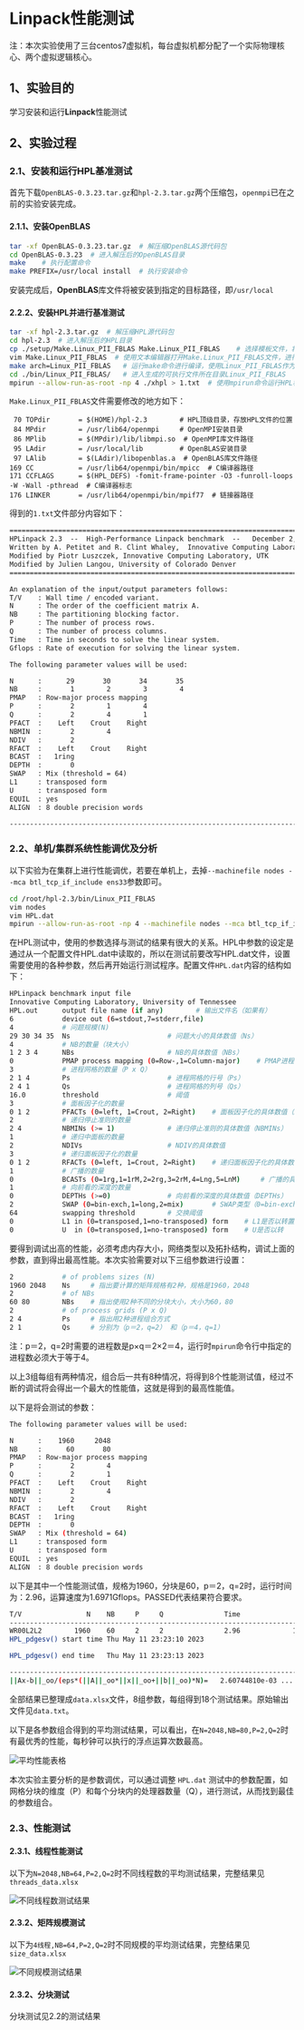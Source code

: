 # Linpack性能测试

注：本次实验使用了三台centos7虚拟机，每台虚拟机都分配了一个实际物理核心、两个虚拟逻辑核心。

## 1、实验目的

学习安装和运行**Linpack**性能测试

## 2、实验过程

### 2.1、安装和运行HPL基准测试

首先下载```OpenBLAS-0.3.23.tar.gz```和```hpl-2.3.tar.gz```两个压缩包，```openmpi```已在之前的实验安装完成。

#### 2.1.1、安装**OpenBLAS**

```bash
tar -xf OpenBLAS-0.3.23.tar.gz  # 解压缩OpenBLAS源代码包
cd OpenBLAS-0.3.23  # 进入解压后的OpenBLAS目录
make    # 执行配置命令
make PREFIX=/usr/local install  # 执行安装命令
```

安装完成后，**OpenBLAS**库文件将被安装到指定的目标路径，即```/usr/local```

#### 2.2.2、安装**HPL**并进行基准测试

```bash
tar -xf hpl-2.3.tar.gz  # 解压缩HPL源代码包
cd hpl-2.3  # 进入解压后的HPL目录
cp ./setup/Make.Linux_PII_FBLAS Make.Linux_PII_FBLAS    # 选择模板文件，将其复制为Make.Linux_PII_FBLAS
vim Make.Linux_PII_FBLAS  # 使用文本编辑器打开Make.Linux_PII_FBLAS文件，进行配置
make arch=Linux_PII_FBLAS   # 运行make命令进行编译，使用Linux_PII_FBLAS作为架构选项
cd ./bin/Linux_PII_FBLAS/   # 进入生成的可执行文件所在目录Linux_PII_FBLAS
mpirun --allow-run-as-root -np 4 ./xhpl > 1.txt  # 使用mpirun命令运行HPL程序，使用4个进程，并将输出重定向到1.txt文件
```

```Make.Linux_PII_FBLAS```文件需要修改的地方如下：

```vim
 70 TOPdir       = $(HOME)/hpl-2.3        # HPL顶级目录，存放HPL文件的位置
 84 MPdir        = /usr/lib64/openmpi     # OpenMPI安装目录
 86 MPlib        = $(MPdir)/lib/libmpi.so  # OpenMPI库文件路径
 95 LAdir        = /usr/local/lib         # OpenBLAS安装目录
 97 LAlib        = $(LAdir)/libopenblas.a  # OpenBLAS库文件路径
169 CC           = /usr/lib64/openmpi/bin/mpicc  # C编译器路径
171 CCFLAGS      = $(HPL_DEFS) -fomit-frame-pointer -O3 -funroll-loops -W -Wall -pthread  # C编译器标志
176 LINKER       = /usr/lib64/openmpi/bin/mpif77  # 链接器路径
```

得到的```1.txt```文件部分内容如下：

```txt
================================================================================
HPLinpack 2.3  --  High-Performance Linpack benchmark  --   December 2, 2018
Written by A. Petitet and R. Clint Whaley,  Innovative Computing Laboratory, UTK
Modified by Piotr Luszczek, Innovative Computing Laboratory, UTK
Modified by Julien Langou, University of Colorado Denver
================================================================================

An explanation of the input/output parameters follows:
T/V    : Wall time / encoded variant.
N      : The order of the coefficient matrix A.
NB     : The partitioning blocking factor.
P      : The number of process rows.
Q      : The number of process columns.
Time   : Time in seconds to solve the linear system.
Gflops : Rate of execution for solving the linear system.

The following parameter values will be used:

N      :      29       30       34       35
NB     :       1        2        3        4
PMAP   : Row-major process mapping
P      :       2        1        4
Q      :       2        4        1
PFACT  :    Left    Crout    Right
NBMIN  :       2        4
NDIV   :       2
RFACT  :    Left    Crout    Right
BCAST  :   1ring
DEPTH  :       0
SWAP   : Mix (threshold = 64)
L1     : transposed form
U      : transposed form
EQUIL  : yes
ALIGN  : 8 double precision words

--------------------------------------------------------------------------------
```

### 2.2、单机/集群系统性能调优及分析

以下实验为在集群上进行性能调优，若要在单机上，去掉```--machinefile nodes --mca btl_tcp_if_include ens33```参数即可。

```bash
cd /root/hpl-2.3/bin/Linux_PII_FBLAS
vim nodes
vim HPL.dat
mpirun --allow-run-as-root -np 4 --machinefile nodes --mca btl_tcp_if_include ens33 ./xhpl > data.txt
```

在HPL测试中，使用的参数选择与测试的结果有很大的关系。HPL中参数的设定是通过从一个配置文件HPL.dat中读取的，所以在测试前要改写HPL.dat文件，设置需要使用的各种参数，然后再开始运行测试程序。配置文件```HPL.dat```内容的结构如下：

```bash
HPLinpack benchmark input file
Innovative Computing Laboratory, University of Tennessee
HPL.out      output file name (if any)        # 输出文件名（如果有）
6            device out (6=stdout,7=stderr,file)
4            # 问题规模(N)
29 30 34 35  Ns                        # 问题大小的具体数值（Ns）
4            # NB的数量（块大小）
1 2 3 4      NBs                       # NB的具体数值（NBs）
0            PMAP process mapping (0=Row-,1=Column-major)    # PMAP进程映射（0=行主序，1=列主序）
3            # 进程网格的数量（P x Q）
2 1 4        Ps                        # 进程网格的行号（Ps）
2 4 1        Qs                        # 进程网格的列号（Qs）
16.0         threshold                 # 阈值
3            # 面板因子化的数量
0 1 2        PFACTs (0=left, 1=Crout, 2=Right)    # 面板因子化的具体数值（PFACTs）
2            # 递归停止准则的数量
2 4          NBMINs (>= 1)             # 递归停止准则的具体数值（NBMINs）
1            # 递归中面板的数量
2            NDIVs                     # NDIV的具体数值
3            # 递归面板因子化的数量
0 1 2        RFACTs (0=left, 1=Crout, 2=Right)    # 递归面板因子化的具体数值（RFACTs）
1            # 广播的数量
0            BCASTs (0=1rg,1=1rM,2=2rg,3=2rM,4=Lng,5=LnM)     # 广播的具体数值（BCASTs）
1            # 向前看的深度的数量
0            DEPTHs (>=0)              # 向前看的深度的具体数值（DEPTHs）
2            SWAP (0=bin-exch,1=long,2=mix)       # SWAP类型（0=bin-exch,1=long,2=mix）
64           swapping threshold        # 交换阈值
0            L1 in (0=transposed,1=no-transposed) form    # L1是否以转置形式存储（0=转置，1=非转置）
0            U  in (0=transposed,1=no-transposed) form    # U是否以转
```

要得到调试出高的性能，必须考虑内存大小，网络类型以及拓扑结构，调试上面的参数，直到得出最高性能。本次实验需要对以下三组参数进行设置：

```bash
2            # of problems sizes (N)
1960 2048    Ns     # 指出要计算的矩阵规格有2种，规格是1960，2048
2            # of NBs
60 80        NBs    # 指出使用2种不同的分块大小，大小为60，80
2            # of process grids (P x Q)
2 4          Ps     # 指出用2种进程组合方式
2 1          Qs     # 分别为（p＝2，q=2） 和（p＝4，q=1）
```

注：p＝2，q=2时需要的进程数是p×q＝2×2＝4，运行时```mpirun```命令行中指定的进程数必须大于等于4。

以上3组每组有两种情况，组合后一共有8种情况，将得到8个性能测试值，经过不断的调试将会得出一个最大的性能值，这就是得到的最高性能值。

以下是将会测试的参数：

```bash
The following parameter values will be used:

N      :    1960     2048 
NB     :      60       80 
PMAP   : Row-major process mapping
P      :       2        4 
Q      :       2        1 
PFACT  :    Left    Crout    Right 
NBMIN  :       2        4 
NDIV   :       2 
RFACT  :    Left    Crout    Right 
BCAST  :   1ring 
DEPTH  :       0 
SWAP   : Mix (threshold = 64)
L1     : transposed form
U      : transposed form
EQUIL  : yes
ALIGN  : 8 double precision words
```

以下是其中一个性能测试值，规格为1960，分块是60，p＝2，q=2时，运行时间为：2.96，运算速度为1.6971Gflops。PASSED代表结果符合要求。

```bash
T/V                N    NB     P     Q               Time                 Gflops
--------------------------------------------------------------------------------
WR00L2L2        1960    60     2     2               2.96             1.6971e+00
HPL_pdgesv() start time Thu May 11 23:23:10 2023

HPL_pdgesv() end time   Thu May 11 23:23:13 2023

--------------------------------------------------------------------------------
||Ax-b||_oo/(eps*(||A||_oo*||x||_oo+||b||_oo)*N)=   2.60744810e-03 ...... PASSED
```

全部结果已整理成```data.xlsx```文件，8组参数，每组得到18个测试结果。原始输出文件见```data.txt```。

以下是各参数组合得到的平均测试结果，可以看出，在```N=2048,NB=80,P=2,Q=2```时有最优秀的性能，每秒钟可以执行的浮点运算次数最高。

![平均性能表格](./result/data/data.png)

本次实验主要分析的是参数调优，可以通过调整 ```HPL.dat``` 测试中的参数配置，如网格分块的维度（P）和每个分块内的处理器数量（Q），进行测试，从而找到最佳的参数组合。

### 2.3、性能测试

#### 2.3.1、线程性能测试

以下为```N=2048,NB=64,P=2,Q=2```时不同线程数的平均测试结果，完整结果见```threads_data.xlsx```

![不同线程数测试结果](./result/thread/threads.png)

#### 2.3.2、矩阵规模测试

以下为```4线程,NB=64,P=2,Q=2```时不同规模的平均测试结果，完整结果见```size_data.xlsx```

![不同规模测试结果](./result/size/size.png)

#### 2.3.2、分块测试

分块测试见2.2的测试结果
